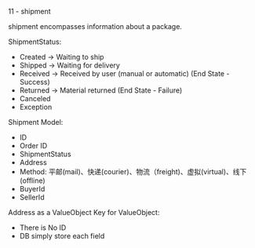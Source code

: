 11 - shipment

shipment encompasses information about a package.

ShipmentStatus:
* Created -> Waiting to ship
* Shipped -> Waiting for delivery
* Received -> Received by user (manual or automatic) (End State - Success)
* Returned -> Material returned (End State - Failure)
* Canceled
* Exception

Shipment Model:
* ID
* Order ID
* ShipmentStatus
* Address
* Method: 平邮(mail)、快递(courier)、物流（freight)、虚拟(virtual)、线下(offline)
* BuyerId
* SellerId

Address as a ValueObject
Key for ValueObject:
* There is No ID
* DB simply store each field